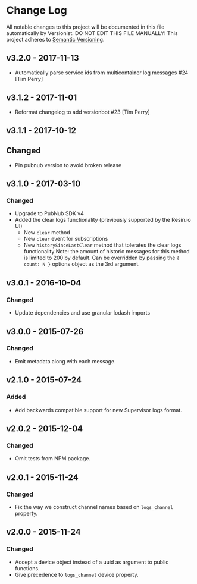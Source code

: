 # Change Log

All notable changes to this project will be documented in this file
automatically by Versionist. DO NOT EDIT THIS FILE MANUALLY!
This project adheres to [Semantic Versioning](http://semver.org/).

## v3.2.0 - 2017-11-13

* Automatically parse service ids from multicontainer log messages #24 [Tim Perry]

## v3.1.2 - 2017-11-01

* Reformat changelog to add versionbot #23 [Tim Perry]

## v3.1.1 - 2017-10-12

## Changed

- Pin pubnub version to avoid broken release

## v3.1.0 - 2017-03-10

### Changed

- Upgrade to PubNub SDK v4
- Added the clear logs functionality (previously supported by the Resin.io UI)
	- New `clear` method
	- New `clear` event for subscriptions
	- New `historySinceLastClear` method that tolerates the clear logs functionality
	Note: the amount of historic messages for this method is limited to 200 by default. Can be overridden by passing the `{ count: N }` options object as the 3rd argument.

## v3.0.1 - 2016-10-04

### Changed

- Update dependencies and use granular lodash imports

## v3.0.0 - 2015-07-26

### Changed

- Emit metadata along with each message.

## v2.1.0 - 2015-07-24

### Added

- Add backwards compatible support for new Supervisor logs format.

## v2.0.2 - 2015-12-04

### Changed

- Omit tests from NPM package.

## v2.0.1 - 2015-11-24

### Changed

- Fix the way we construct channel names based on `logs_channel` property.

## v2.0.0 - 2015-11-24

### Changed

- Accept a device object instead of a uuid as argument to public functions.
- Give precedence to `logs_channel` device property.
